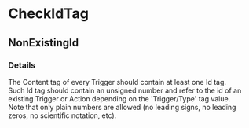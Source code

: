 ﻿---  
uid: Validator_5_10_5  
---

# CheckIdTag

## NonExistingId

### Details

The Content tag of every Trigger should contain at least one Id tag.  
Such Id tag should contain an unsigned number and refer to the id of an existing Trigger or Action depending on the 'Trigger\/Type' tag value.  
Note that only plain numbers are allowed (no leading signs, no leading zeros, no scientific notation, etc).
